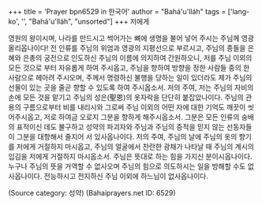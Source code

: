+++
title = 'Prayer bpn6529 in 한국어'
author = "Bahá'u'lláh"
tags = ['lang-ko', '', "Bahá'u'lláh", "unsorted"]
+++
저에게

영원의 왕이시며, 나라를 만드시고 썩어가는 뼈에 생명을 불어 넣어 주시는 주님께 영광 올리옵나이다! 전 인류를 주님의 위엄과 영광의 지평선으로 부르시고, 주님의 종들을 은혜와 은총의 궁전으로 인도하신 주님의 이름에 의지하여 간원하오니, 저를 주님 이외의 모든 것으로 부터 자유롭게 하여 주시옵고, 주님을 향하여 방향을 정한 사람들 중의 한 사람으로 헤아려 주시오며, 주께서 명령하신 불행을 당하는 일이 있더라도 제가 주님의 선물이 있는 곳을 줄곧 향할 수 있도록 하여 주시옵소서.
저의 주여, 저는 주님의 자비의 손에 모든 것을 맡기고 주님의 성은(聖恩)의 옷자락을 단단히 붙잡았나이다. 주님의 관용의 구름으로부터 비를 내리시와 그로써 주님 이외의 어떤 자에 대한 기억도 깨끗이 씻어주시옵고, 저로 하여금 오로지 그분을 향하게 해주시옵소서. 그분은 모든 인류의 숭배의 표적이신 데도 불구하고 성약의 파괴자와 주님과 주님의 증적을 믿지 않는 선동자들이 그분을 대항해서 줄지어 서 있사옵나이다.
저의 주여, 주님의 날에 주님의 옷의 향기를 저에게 거절하지 마시옵고, 주님의 얼굴에서 찬란한 광채가 나타날 때 주님의 계시의 입김을 저에게 거절하지 마시옵소서. 주님은 뜻대로 하는 힘을 가지신 분이시옵나이다. 누구나 주님의 뜻을 거역할 수 없사오며 주님의 힘으로 의도하시는 일을 방해할 수도 없사옵나이다.
전능하시고 전지하신 주님 이외에 하느님이 없사옵나이다.

(Source category: 성약)
(Bahaiprayers.net ID: 6529)
